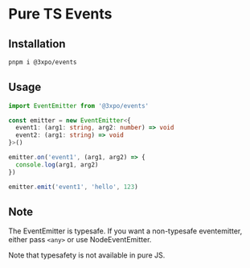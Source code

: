 # Pure TS Events

## Installation

```bash
pnpm i @3xpo/events
```

## Usage

```ts
import EventEmitter from '@3xpo/events'

const emitter = new EventEmitter<{
  event1: (arg1: string, arg2: number) => void
  event2: (arg1: string) => void
}>()

emitter.on('event1', (arg1, arg2) => {
  console.log(arg1, arg2)
})

emitter.emit('event1', 'hello', 123)
```

## Note

The EventEmitter is typesafe. If you want a non-typesafe eventemitter, either pass `<any>` or use NodeEventEmitter.

Note that typesafety is not available in pure JS.

